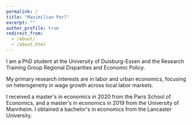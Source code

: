 ```yaml
---
permalink: /
title: "Maximilian Perl"
excerpt: ""
author_profile: true
redirect_from: 
  - /about/
  - /about.html
---
```


I am a PhD student at the University of Duisburg-Essen and the Research Training Group Regional Disparities and Economic Policy. 

My primary research interests are in labor and urban economics, focusing on heterogeneity in wage growth across local labor markets.

I received a master's in economics in 2020 from the Paris School of Economics, and a master's in economics in 2019 from the University of Mannheim. I obtained a bachelor's in economics from the Lancaster University. 

